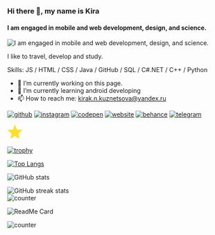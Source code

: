 ### Hi there 👋, my name is Kira
#### I am engaged in mobile and web development, design, and science.
![I am engaged in mobile and web development, design, and science.]()

I like to travel, develop and study.

Skills: JS / HTML / CSS / Java / GitHub / SQL / C#.NET / C++ / Python

- 🔭 I’m currently working on this page. 
- 🌱 I’m currently learning android developing 
- 📫 How to reach me: kirak.n.kuznetsova@yandex.ru 


[<img src='https://cdn.jsdelivr.net/npm/simple-icons@3.0.1/icons/github.svg' alt='github' height='40'>](https://github.com/kiraKN)  [<img src='https://cdn.jsdelivr.net/npm/simple-icons@3.0.1/icons/instagram.svg' alt='instagram' height='40'>](https://www.instagram.com/kira_kuznetsovan/)  [<img src='https://cdn.jsdelivr.net/npm/simple-icons@3.0.1/icons/codepen.svg' alt='codepen' height='40'>](https://codepen.io/@kiraKN)  [<img src='https://cdn.jsdelivr.net/npm/simple-icons@3.0.1/icons/icloud.svg' alt='website' height='40'>](https://kirakn.github.io/resume/)  [<img src='https://cdn.jsdelivr.net/npm/simple-icons@3.0.1/icons/behance.svg' alt='behance' height='40'>](https://www.behance.net/)  [<img src='https://cdn.jsdelivr.net/npm/simple-icons@3.0.1/icons/telegram.svg' alt='telegram' height='40'>](https://t.me/kira_kuznetsovan)  

<a href='https://stars.github.com/'><img src='https://raw.githubusercontent.com/acervenky/animated-github-badges/master/assets/starbadge.gif' width='35' height='35'></a> 

[![trophy](https://github-profile-trophy.vercel.app/?username=kiraKN)](https://github.com/ryo-ma/github-profile-trophy)

[![Top Langs](https://github-readme-stats.vercel.app/api/top-langs/?username=kiraKN)](https://github.com/anuraghazra/github-readme-stats)

![GitHub stats](https://github-readme-stats.vercel.app/api?username=kiraKN&show_icons=true)  

![GitHub streak stats](https://streak-stats.demolab.com/?user=kiraKN)  
![counter](https://[YourEndpoint].m.pipedream.net)

![ReadMe Card](https://github-readme-stats.vercel.app/api/pin/?username=KiraKN&repo=profile)

![counter](https://[YourEndpoint].m.pipedream.net)
